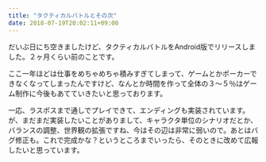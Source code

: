 ```yaml
---
title: "タクティカルバトルとその次"
date: 2018-07-19T20:02:11+09:00
---
```


だいぶ日にち空きましたけど、タクティカルバトルをAndroid版でリリースしました。２ヶ月くらい前のことです。
<!--more-->

ここ一年ほどは仕事をめちゃめちゃ積みすぎてしまって、ゲームとかポーカーできなくなってしまったんですけど、なんとか時間を作って全体の３〜５％はゲーム制作に今後もあてていきたいと思っております。



一応、ラスボスまで通しでプレイできて、エンディングも実装されています。が、まだまだ実装したいことがありまして、キャラクタ単位のシナリオだとか、バランスの調整、世界観の拡張ですね、今はその辺は非常に弱いので。あとはバグ修正も。これで完成かな？というところまでいったら、そのときに改めて広報したいと思っています。
